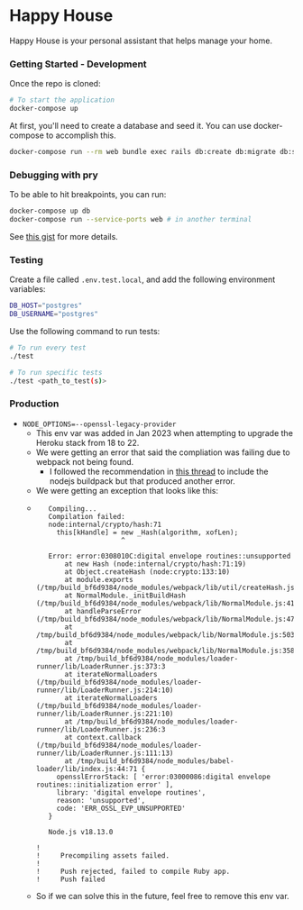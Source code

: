 # Happy House

Happy House is your personal assistant that helps 
manage your home.


### Getting Started - Development

Once the repo is cloned:

```bash
# To start the application
docker-compose up
```

At first, you'll need to create a database and seed it. You can use
docker-compose to accomplish this.

```bash
docker-compose run --rm web bundle exec rails db:create db:migrate db:seed
```

### Debugging with pry

To be able to hit breakpoints, you can run:
```bash
docker-compose up db
docker-compose run --service-ports web # in another terminal
```

See [this gist](https://gist.github.com/briankung/ebfb567d149209d2d308576a6a34e5d8#gistcomment-3186227) for more details.

### Testing

Create a file called `.env.test.local`, and add the following environment
variables:

```bash
DB_HOST="postgres"
DB_USERNAME="postgres"
```

Use the following command to run tests:

```bash
# To run every test
./test

# To run specific tests
./test <path_to_test(s)>
```

### Production

- `NODE_OPTIONS=--openssl-legacy-provider` 
  - This env var was added in Jan 2023 when attempting to upgrade the Heroku stack from 18 to 22.
  - We were getting an error that said the compliation was failing due to webpack not being found.
    - I followed the recommendation in [this thread](https://discuss.rubyonrails.org/t/deploying-to-heroku-command-webpack-not-found/76409) to include the nodejs buildpack but that produced another error.
  - We were getting an exception that looks like this:
  - ```
       Compiling...
       Compilation failed:
       node:internal/crypto/hash:71
         this[kHandle] = new _Hash(algorithm, xofLen);
                         ^
       
       Error: error:0308010C:digital envelope routines::unsupported
           at new Hash (node:internal/crypto/hash:71:19)
           at Object.createHash (node:crypto:133:10)
           at module.exports (/tmp/build_bf6d9384/node_modules/webpack/lib/util/createHash.js:135:53)
           at NormalModule._initBuildHash (/tmp/build_bf6d9384/node_modules/webpack/lib/NormalModule.js:417:16)
           at handleParseError (/tmp/build_bf6d9384/node_modules/webpack/lib/NormalModule.js:471:10)
           at /tmp/build_bf6d9384/node_modules/webpack/lib/NormalModule.js:503:5
           at /tmp/build_bf6d9384/node_modules/webpack/lib/NormalModule.js:358:12
           at /tmp/build_bf6d9384/node_modules/loader-runner/lib/LoaderRunner.js:373:3
           at iterateNormalLoaders (/tmp/build_bf6d9384/node_modules/loader-runner/lib/LoaderRunner.js:214:10)
           at iterateNormalLoaders (/tmp/build_bf6d9384/node_modules/loader-runner/lib/LoaderRunner.js:221:10)
           at /tmp/build_bf6d9384/node_modules/loader-runner/lib/LoaderRunner.js:236:3
           at context.callback (/tmp/build_bf6d9384/node_modules/loader-runner/lib/LoaderRunner.js:111:13)
           at /tmp/build_bf6d9384/node_modules/babel-loader/lib/index.js:44:71 {
         opensslErrorStack: [ 'error:03000086:digital envelope routines::initialization error' ],
         library: 'digital envelope routines',
         reason: 'unsupported',
         code: 'ERR_OSSL_EVP_UNSUPPORTED'
       }
       
       Node.js v18.13.0
       
    !
    !     Precompiling assets failed.
    !
    !     Push rejected, failed to compile Ruby app.
    !     Push failed
    ```
  - So if we can solve this in the future, feel free to remove this env var.
